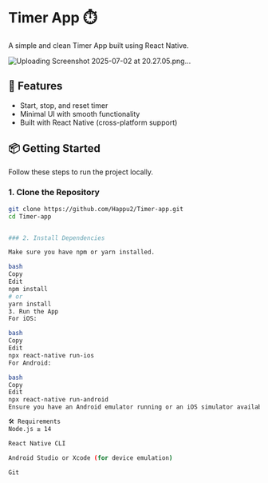 # Timer App ⏱️

A simple and clean Timer App built using React Native.


![Uploading Screenshot 2025-07-02 at 20.27.05.png…]()


## 🚀 Features

- Start, stop, and reset timer
- Minimal UI with smooth functionality
- Built with React Native (cross-platform support)

## 📦 Getting Started

Follow these steps to run the project locally.

### 1. Clone the Repository

```bash
git clone https://github.com/Happu2/Timer-app.git
cd Timer-app


### 2. Install Dependencies

Make sure you have npm or yarn installed.

bash
Copy
Edit
npm install
# or
yarn install
3. Run the App
For iOS:

bash
Copy
Edit
npx react-native run-ios
For Android:

bash
Copy
Edit
npx react-native run-android
Ensure you have an Android emulator running or an iOS simulator available.

🛠 Requirements
Node.js ≥ 14

React Native CLI

Android Studio or Xcode (for device emulation)

Git






